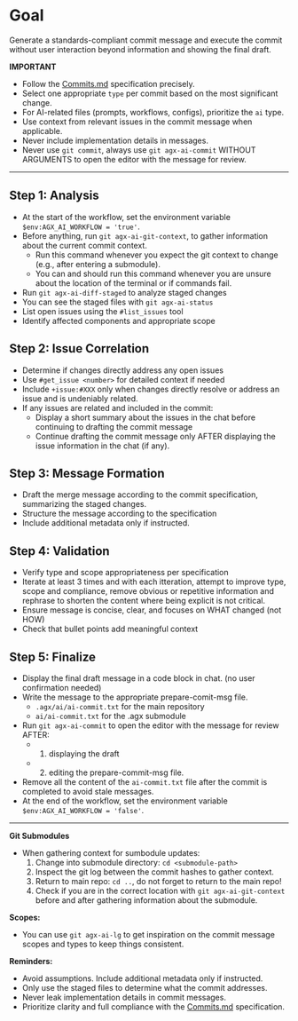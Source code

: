 # Goal
Generate a standards-compliant commit message and execute the commit without user interaction beyond information and showing the final draft.

**IMPORTANT**
- Follow the [Commits.md](../docs/conventions/Commits.md) specification precisely.
- Select one appropriate `type` per commit based on the most significant change.
- For AI-related files (prompts, workflows, configs), prioritize the `ai` type.
- Use context from relevant issues in the commit message when applicable.
- Never include implementation details in messages.
- Never use `git commit`, always use `git agx-ai-commit` WITHOUT ARGUMENTS to open the editor with the message for review.

---

## Step 1: Analysis
- At the start of the workflow, set the environment variable `$env:AGX_AI_WORKFLOW = 'true'`.
- Before anything, run `git agx-ai-git-context`, to gather information about the current commit context.
  - Run this command whenever you expect the git context to change (e.g., after entering a submodule).
  - You can and should run this command whenever you are unsure about the location of the terminal or if commands fail.
- Run `git agx-ai-diff-staged` to analyze staged changes
- You can see the staged files with `git agx-ai-status`
- List open issues using the `#list_issues` tool
- Identify affected components and appropriate scope

## Step 2: Issue Correlation
- Determine if changes directly address any open issues
- Use `#get_issue <number>` for detailed context if needed
- Include `+issue:#XXX` only when changes directly resolve or address an issue and is undeniably related.
- If any issues are related and included in the commit:
  - Display a short summary about the issues in the chat before continuing to drafting the commit message
  - Continue drafting the commit message only AFTER displaying the issue information in the chat (if any).

## Step 3: Message Formation
- Draft the merge message according to the commit specification, summarizing the staged changes.
- Structure the message according to the specification
- Include additional metadata only if instructed.

## Step 4: Validation
- Verify type and scope appropriateness per specification
- Iterate at least 3 times and with each itteration, attempt to improve type, scope and compliance,
remove obvious or repetitive information and rephrase to shorten the content where being explicit is not critical.
- Ensure message is concise, clear, and focuses on WHAT changed (not HOW)
- Check that bullet points add meaningful context

## Step 5: Finalize
- Display the final draft message in a code block in chat. (no user confirmation needed)
- Write the message to the appropriate prepare-comit-msg file.
    - `.agx/ai/ai-commit.txt` for the main repository
    - `ai/ai-commit.txt` for the .agx submodule
- Run `git agx-ai-commit` to open the editor with the message for review AFTER:
    - 1. displaying the draft
    - 2. editing the prepare-commit-msg file.
- Remove all the content of the `ai-commit.txt` file after the commit is completed to avoid stale messages.
- At the end of the workflow, set the environment variable `$env:AGX_AI_WORKFLOW = 'false'`.

---

**Git Submodules**
- When gathering context for sumbodule updates:
  1. Change into submodule directory: `cd <submodule-path>`
  2. Inspect the git log between the commit hashes to gather context.
  3. Return to main repo: `cd ..`, do not forget to return to the main repo!
  4. Check if you are in the correct location with `git agx-ai-git-context` before and after gathering information about the submodule.

**Scopes:**
- You can use `git agx-ai-lg` to get inspiration on the commit message scopes and types to keep things consistent.

**Reminders:**
- Avoid assumptions. Include additional metadata only if instructed.
- Only use the staged files to determine what the commit addresses.
- Never leak implementation details in commit messages.
- Prioritize clarity and full compliance with the [Commits.md](../../.agx/docs/conventions/Commits.md) specification.
